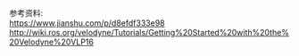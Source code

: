 





参考资料:   
https://www.jianshu.com/p/d8efdf333e98    
http://wiki.ros.org/velodyne/Tutorials/Getting%20Started%20with%20the%20Velodyne%20VLP16
